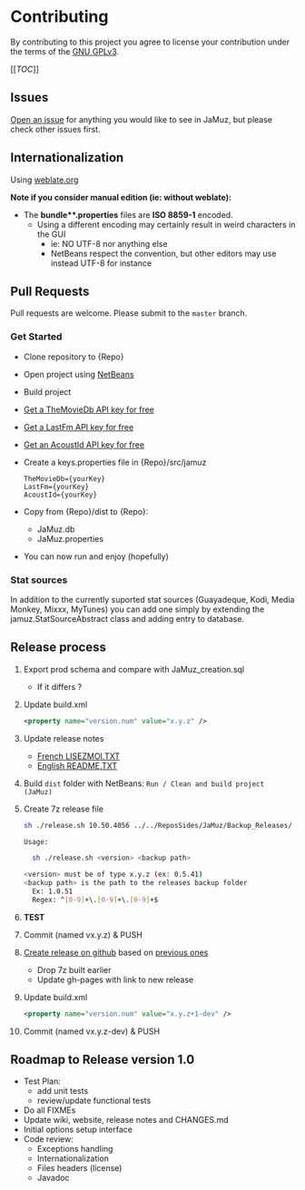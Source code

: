 # Contributing

By contributing to this project you agree to license your contribution under the terms of the [GNU GPLv3](LICENSE).

[[_TOC_]]

## Issues

[Open an issue](https://github.com/phramusca/JaMuz/issues?state=open) for anything you would like to see in JaMuz, but please check other issues first.

## Internationalization

Using [weblate.org](https://hosted.weblate.org/engage/jamuz/)

**Note if you consider manual edition (ie: without weblate):**

- The **bundle\*\*.properties** files are **ISO 8859-1** encoded.
  - Using a different encoding may certainly result in weird characters in the GUI
    - ie: NO UTF-8 nor anything else
    - NetBeans respect the convention, but other editors may use instead UTF-8 for instance

## Pull Requests

Pull requests are welcome.
Please submit to the `master` branch.

### Get Started

- Clone repository to {Repo}
- Open project using [NetBeans](https://netbeans.org/downloads/)
- Build project
- [Get a TheMovieDb API key for free](https://www.themoviedb.org/faq/api)
- [Get a LastFm API key for free](http://www.last.fm/api/account/create)
- [Get an AcoustId API key for free](https://acoustid.org/)
- Create a keys.properties file in {Repo}/src/jamuz

  ```text
  TheMovieDb={yourKey}
  LastFm={yourKey}
  AcoustId={yourKey}
  ```

- Copy from {Repo}/dist to {Repo}:
  - JaMuz.db
  - JaMuz.properties
- You can now run and enjoy (hopefully)

### Stat sources

In addition to the currently suported stat sources (Guayadeque, Kodi, Media Monkey, Mixxx, MyTunes) you can add one simply by extending the jamuz.StatSourceAbstract class and adding entry to database.

## Release process

1. Export prod schema and compare with JaMuz_creation.sql

    - If it differs ?

1. Update build.xml

    ```xml
    <property name="version.num" value="x.y.z" />
    ```

1. Update release notes

    - [French LISEZMOI.TXT](dist-data/doc/LISEZMOI.TXT)
    - [English README.TXT](dist-data/doc/README.TXT)

1. Build `dist` folder with NetBeans: `Run / Clean and build project (JaMuz)`

1. Create 7z release file

    ```bash
    sh ./release.sh 10.50.4056 ../../ReposSides/JaMuz/Backup_Releases/

    Usage:

      sh ./release.sh <version> <backup path>

    <version> must be of type x.y.z (ex: 0.5.41)
    <backup path> is the path to the releases backup folder
      Ex: 1.0.51
      Regex: ^[0-9]+\.[0-9]+\.[0-9]+$
    ```

1. **TEST**
1. Commit (named vx.y.z) & PUSH
1. [Create release on github](https://github.com/phramusca/JaMuz/releases/new) based on [previous ones](https://github.com/phramusca/JaMuz/releases)

    - Drop 7z built earlier
    - Update gh-pages with link to new release

1. Update build.xml

    ```xml
    <property name="version.num" value="x.y.z+1-dev" />
    ```

1. Commit (named vx.y.z-dev) & PUSH

## Roadmap to Release version 1.0

- Test Plan:
  - add unit tests
  - review/update functional tests
- Do all FIXMEs
- Update wiki, website, release notes and CHANGES.md
- Initial options setup interface
- Code review:
  - Exceptions handling
  - Internationalization
  - Files headers (license)
  - Javadoc
